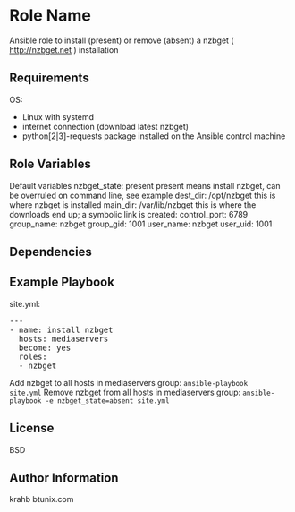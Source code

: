Role Name
=========

Ansible role to install (present) or remove (absent) a nzbget ( http://nzbget.net ) installation

Requirements
------------

OS:
- Linux with systemd
- internet connection (download latest nzbget)
- python[2|3]-requests package installed on the Ansible control machine


Role Variables
--------------

Default variables
nzbget_state: present
present means install nzbget, can be overruled on command line, see example
dest_dir: /opt/nzbget
this is where nzbget is installed
main_dir: /var/lib/nzbget
this is where the downloads end up;
a symbolic link is created: 
control_port: 6789
group_name: nzbget
group_gid: 1001
user_name: nzbget
user_uid: 1001


Dependencies
------------


Example Playbook
----------------
site.yml:
<pre>
---
- name: install nzbget
  hosts: mediaservers
  become: yes
  roles:
  - nzbget
</pre>
Add nzbget to all hosts in mediaservers group:
<code>ansible-playbook site.yml</code>
Remove nzbget from all hosts in mediaservers group:
<code>ansible-playbook -e nzbget_state=absent site.yml</code>


License
-------

BSD

Author Information
------------------

krahb
btunix.com

